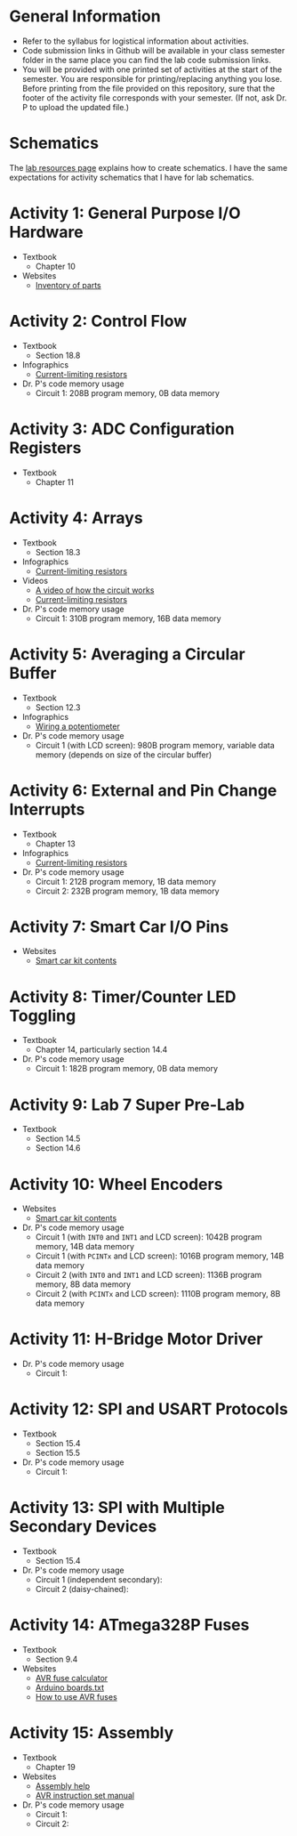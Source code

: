 # General Information

- Refer to the syllabus for logistical information about activities.
- Code submission links in Github will be available in your class semester folder in the same place you can find the lab code submission links.
- You will be provided with one printed set of activities at the start of the semester. You are responsible for printing/replacing anything you lose. Before printing from the file provided on this repository, sure that the footer of the activity file corresponds with your semester. (If not, ask Dr. P to upload the updated file.)

# Schematics

The <a href="https://github.com/DoctorPCOD/DoctorPCOD/tree/main/labs">lab resources page</a> explains how to create schematics. I have the same expectations for activity schematics that I have for lab schematics.

# Activity 1: General Purpose I/O Hardware
- Textbook
  - Chapter 10
- Websites
  - <a href="https://doctor-pasquale.com/inventory/">Inventory of parts</a>

# Activity 2: Control Flow
- Textbook
  - Section 18.8
- Infographics
  - <a href="https://github.com/DoctorPCOD/DoctorPCOD/blob/main/infographics/Current-Limiting%20Resistors.pdf">Current-limiting resistors</a>
- Dr. P's code memory usage
  - Circuit 1: 208B program memory, 0B data memory

# Activity 3: ADC Configuration Registers
- Textbook
  - Chapter 11

# Activity 4: Arrays
- Textbook
  - Section 18.3
- Infographics
  - <a href="https://github.com/DoctorPCOD/DoctorPCOD/blob/main/infographics/Current-Limiting%20Resistors.pdf">Current-limiting resistors</a>
- Videos
  - <a href="https://www.youtube.com/watch?v=4VKFYXrp-nI">A video of how the circuit works</a>
  - <a href="https://youtu.be/EN3FPsV-pFg">Current-limiting resistors</a>
- Dr. P's code memory usage
  - Circuit 1: 310B program memory, 16B data memory

# Activity 5: Averaging a Circular Buffer
- Textbook
  - Section 12.3
- Infographics
  - <a href="https://github.com/DoctorPCOD/DoctorPCOD/blob/main/infographics/Pot%20vs%20Variable%20Resistor.pdf">Wiring a potentiometer</a>
- Dr. P's code memory usage
  - Circuit 1 (with LCD screen): 980B program memory, variable data memory (depends on size of the circular buffer)

# Activity 6: External and Pin Change Interrupts
- Textbook
  - Chapter 13
- Infographics
  - <a href="https://github.com/DoctorPCOD/DoctorPCOD/blob/main/infographics/Current-Limiting%20Resistors.pdf">Current-limiting resistors</a>
- Dr. P's code memory usage
  - Circuit 1: 212B program memory, 1B data memory
  - Circuit 2: 232B program memory, 1B data memory

# Activity 7: Smart Car I/O Pins
- Websites
  - <a href="https://github.com/DoctorPCOD/DoctorPCOD/blob/main/smart-car/kit_contents.md">Smart car kit contents</a>

# Activity 8: Timer/Counter LED Toggling
- Textbook
  - Chapter 14, particularly section 14.4
- Dr. P's code memory usage
  - Circuit 1: 182B program memory, 0B data memory

# Activity 9: Lab 7 Super Pre-Lab
- Textbook
  - Section 14.5
  - Section 14.6

# Activity 10: Wheel Encoders
- Websites
  - <a href="https://github.com/DoctorPCOD/DoctorPCOD/blob/main/smart-car/kit_contents.md">Smart car kit contents</a>
- Dr. P's code memory usage
  - Circuit 1 (with `INT0` and `INT1` and LCD screen): 1042B program memory, 14B data memory
  - Circuit 1 (with `PCINTx` and LCD screen): 1016B program memory, 14B data memory
  - Circuit 2 (with `INT0` and `INT1` and LCD screen): 1136B program memory, 8B data memory
  - Circuit 2 (with `PCINTx` and LCD screen): 1110B program memory, 8B data memory

# Activity 11: H-Bridge Motor Driver
- Dr. P's code memory usage
  - Circuit 1: 

# Activity 12: SPI and USART Protocols
- Textbook
  - Section 15.4
  - Section 15.5
- Dr. P's code memory usage
  - Circuit 1:

# Activity 13: SPI with Multiple Secondary Devices
- Textbook
  - Section 15.4
- Dr. P's code memory usage
  - Circuit 1 (independent secondary):
  - Circuit 2 (daisy-chained): 

# Activity 14: ATmega328P Fuses
- Textbook
  - Section 9.4
- Websites
  - <a href="https://www.engbedded.com/fusecalc/">AVR fuse calculator</a>
  - <a href="https://github.com/arduino/ArduinoCore-avr/blob/master/boards.txt">Arduino boards.txt</a>
  - <a href="https://www.crash-bang.com/programme-avr-fuse/">How to use AVR fuses</a>

# Activity 15: Assembly
- Textbook
  - Chapter 19
- Websites
  - <a href="https://github.com/DoctorPCOD/DoctorPCOD/tree/main/assembly_help">Assembly help</a>
  - <a href="https://github.com/DoctorPCOD/DoctorPCOD/blob/main/assembly_help/AVR_Instruction_Set_Manual.pdf">AVR instruction set manual</a>
- Dr. P's code memory usage
  - Circuit 1:
  - Circuit 2:
